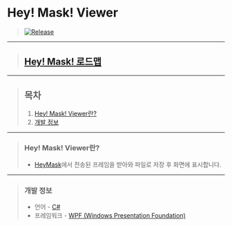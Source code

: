 # **Hey! Mask! Viewer**

> [![Release](https://img.shields.io/badge/Release-v1.0-2F9D27?style=for-the-badge&logo=GitLab&logoColor=white)](https://gitlab.com/BanB3515/HeyMaskViewer/-/releases)

---

> ## **[Hey! Mask! 로드맵](https://www.notion.so/banb/Hey-Mask-3148ffa35f3a4d53a6f3d350dcce538d)**

---

> ## **목차**
>
> 1. [Hey! Mask! Viewer란?](#Hey-Mask-Viewer란)
> 2. [개발 정보](#개발-정보)

---

> ### **Hey! Mask! Viewer란?**
>
> -   [HeyMask](https://gitlab.com/BanB3515/HeyMask)에서 전송된 프레임을 받아와 파일로 저장 후 화면에 표시합니다.

---

> ### **개발 정보**
>
> -   언어 - [C#](https://docs.microsoft.com/ko-kr/dotnet/csharp/)
> -   프레임워크 - [WPF (Windows Presentation Foundation)](https://docs.microsoft.com/ko-kr/visualstudio/designers/getting-started-with-wpf?view=vs-2019)
